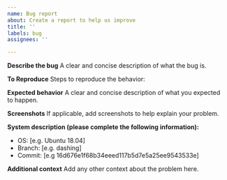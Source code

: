 ```yaml
---
name: Bug report
about: Create a report to help us improve
title: ''
labels: bug
assignees: ''

---
```


**Describe the bug**
A clear and concise description of what the bug is.

**To Reproduce**
Steps to reproduce the behavior:

**Expected behavior**
A clear and concise description of what you expected to happen.

**Screenshots**
If applicable, add screenshots to help explain your problem.

**System description (please complete the following information):**
 - OS: [e.g. Ubuntu 18.04]
 - Branch: [e.g. dashing]
 - Commit: [e.g 16d676e1f68b34eeed117b5d7e5a25ee9543533e]

**Additional context**
Add any other context about the problem here.
